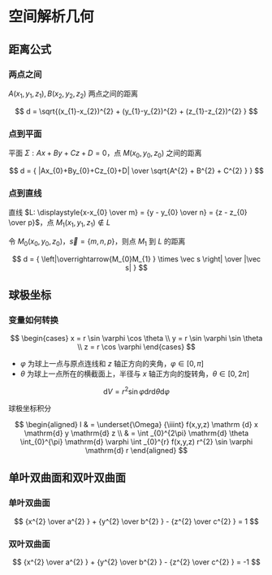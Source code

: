 # 空间解析几何

## 距离公式

### 两点之间

$A(x_{1},y_{1},z_{1}), B(x_{2},y_{2},z_{2})$ 两点之间的距离

$$
d = \sqrt{(x_{1}-x_{2})^{2} + (y_{1}-y_{2})^{2} + (z_{1}-z_{2})^{2} }
$$

### 点到平面

平面 $\Sigma: Ax+By+Cz+D=0$，点 $M(x_{0},y_{0},z_{0})$ 之间的距离

$$
d = { |Ax_{0}+By_{0}+Cz_{0}+D| \over \sqrt{A^{2} + B^{2} + C^{2} } }
$$

### 点到直线

直线 $L: \displaystyle{x-x_{0} \over m} = {y - y_{0} \over n} = {z - z_{0} \over p}$，点 $M_{1}(x_{1},y_{1},z_{1}) \not \in L$

令 $M_{0}(x_{0},y_{0},z_{0})$，$\vec s=\{m, n, p\}$，则点 $M_{1}$ 到 $L$ 的距离

$$
d = { \left|\overrightarrow{M_{0}M_{1} } \times \vec s \right| \over |\vec s| }
$$

## 球极坐标

### 变量如何转换

$$
\begin{cases}
x = r \sin \varphi \cos \theta  \\
y = r \sin \varphi \sin \theta  \\
z = r \cos \varphi
\end{cases}
$$

- $\varphi$ 为球上一点与原点连线和 $z$ 轴正方向的夹角，$\varphi \in [0, \pi]$
- $\theta$ 为球上一点所在的横截面上，半径与 $x$ 轴正方向的旋转角，$\theta \in [0, 2 \pi]$

$$
\mathrm{d} V = r^{2} \sin \varphi \mathrm{d} r \mathrm{d} \theta \mathrm{d} \varphi
$$

球极坐标积分

$$
\begin{aligned}
I & = \underset{\Omega} {\iiint} f(x,y,z) \mathrm {d} x \mathrm{d} y \mathrm{d} z \\
& = \int _{0}^{2\pi} \mathrm{d} \theta \int_{0}^{\pi} \mathrm{d} \varphi \int _{0}^{r} f(x,y,z) r^{2} \sin \varphi \mathrm{d} r
\end{aligned}
$$

## 单叶双曲面和双叶双曲面

### 单叶双曲面

$$
{x^{2} \over a^{2} } + {y^{2} \over b^{2} } - {z^{2} \over c^{2} } = 1
$$

### 双叶双曲面

$$
{x^{2} \over a^{2} } + {y^{2} \over b^{2} } - {z^{2} \over c^{2} } = -1
$$


